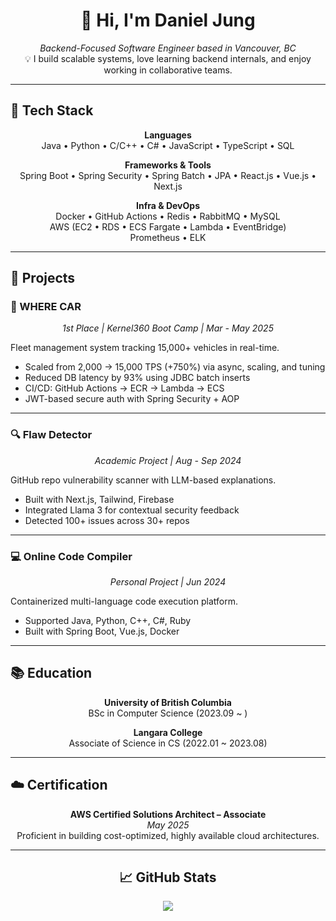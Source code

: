 <div align="center">

# 👋 Hi, I'm Daniel Jung

_Backend-Focused Software Engineer based in Vancouver, BC_  
💡 I build scalable systems, love learning backend internals, and enjoy working in collaborative teams.

</div>

---

## 🔧 Tech Stack

<div align="center">

**Languages**  
Java • Python • C/C++ • C# • JavaScript • TypeScript • SQL

**Frameworks & Tools**  
Spring Boot • Spring Security • Spring Batch • JPA • React.js • Vue.js • Next.js

**Infra & DevOps**  
Docker • GitHub Actions • Redis • RabbitMQ • MySQL  
AWS (EC2 • RDS • ECS Fargate • Lambda • EventBridge)  
Prometheus • ELK

</div>

---

## 🚀 Projects

### 📍 WHERE CAR  
<div align="center"><i>1st Place | Kernel360 Boot Camp | Mar - May 2025</i></div>

Fleet management system tracking 15,000+ vehicles in real-time.

- Scaled from 2,000 → 15,000 TPS (+750%) via async, scaling, and tuning
- Reduced DB latency by 93% using JDBC batch inserts
- CI/CD: GitHub Actions → ECR → Lambda → ECS
- JWT-based secure auth with Spring Security + AOP

---

### 🔍 Flaw Detector  
<div align="center"><i>Academic Project | Aug - Sep 2024</i></div>

GitHub repo vulnerability scanner with LLM-based explanations.

- Built with Next.js, Tailwind, Firebase
- Integrated Llama 3 for contextual security feedback
- Detected 100+ issues across 30+ repos

---

### 💻 Online Code Compiler  
<div align="center"><i>Personal Project | Jun 2024</i></div>

Containerized multi-language code execution platform.

- Supported Java, Python, C++, C#, Ruby
- Built with Spring Boot, Vue.js, Docker

---


## 📚 Education

<div align="center">

**University of British Columbia**  
BSc in Computer Science (2023.09 ~ )  

**Langara College**  
Associate of Science in CS (2022.01 ~ 2023.08)  

</div>

---

## ☁️ Certification

<div align="center">

**AWS Certified Solutions Architect – Associate**  
_May 2025_  
Proficient in building cost-optimized, highly available cloud architectures.

</div>

---

<h2 align="center">📈 GitHub Stats</h2>

<p align="center">
  <img src="https://github-readme-stats.vercel.app/api?username=devinjae&show_icons=true&theme=default" />
</p>
